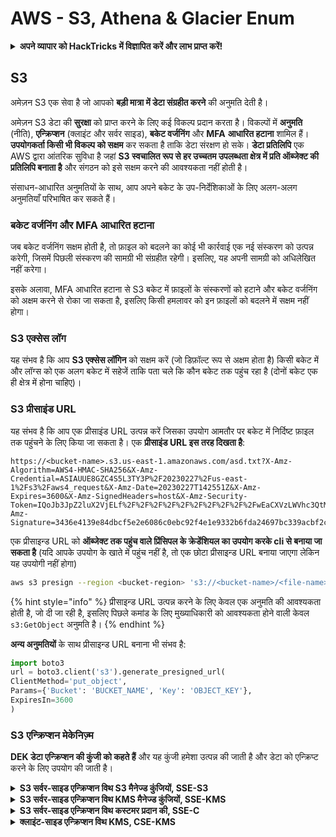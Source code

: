 # AWS - S3, Athena & Glacier Enum

<details>

<summary><strong>अपने व्यापार को HackTricks में विज्ञापित करें और लाभ प्राप्त करें!</strong></summary>

* यदि आप अपनी कंपनी को **HackTricks में विज्ञापित** देखना चाहते हैं या यदि आप **PEASS के नवीनतम संस्करण देखना चाहते हैं या HackTricks को PDF में डाउनलोड करना चाहते हैं** तो [**सदस्यता योजनाएं**](https://github.com/sponsors/carlospolop) देखें!
* [**आधिकारिक PEASS & HackTricks स्वैग**](https://peass.creator-spring.com) प्राप्त करें
* [**The PEASS Family**](https://opensea.io/collection/the-peass-family) की खोज करें, हमारा एकल [**NFTs**](https://opensea.io/collection/the-peass-family) संग्रह
* **💬 [**Discord समूह**](https://discord.gg/hRep4RUj7f) या [**telegram समूह**](https://t.me/peass) में शामिल हों या मुझे **Twitter** पर फॉलो करें 🐦 [**@carlospolopm**](https://twitter.com/carlospolopm)**.**
* **अपने हैकिंग ट्रिक्स साझा करें,** [**HackTricks**](https://github.com/carlospolop/hacktricks) और [**HackTricks Cloud**](https://github.com/carlospolop/hacktricks-cloud) github repos में PR जमा करके।

</details>

## S3

अमेज़न S3 एक सेवा है जो आपको **बड़ी मात्रा में डेटा संग्रहीत करने** की अनुमति देती है।

अमेज़न S3 डेटा की **सुरक्षा** को प्राप्त करने के लिए कई विकल्प प्रदान करता है। विकल्पों में **अनुमति** (नीति), **एन्क्रिप्शन** (क्लाइंट और सर्वर साइड), **बकेट वर्जनिंग** और **MFA** **आधारित हटाना** शामिल हैं। **उपयोगकर्ता किसी भी विकल्प को सक्षम** कर सकता है ताकि डेटा संरक्षण हो सके। **डेटा प्रतिलिपि** एक AWS द्वारा आंतरिक सुविधा है जहां **S3 स्वचालित रूप से हर उच्चतम उपलब्धता क्षेत्र में प्रति ऑब्जेक्ट की प्रतिलिपि बनाता है** और संगठन को इसे सक्षम करने की आवश्यकता नहीं होती है।

संसाधन-आधारित अनुमतियों के साथ, आप अपने बकेट के उप-निर्देशिकाओं के लिए अलग-अलग अनुमतियाँ परिभाषित कर सकते हैं।

### बकेट वर्जनिंग और MFA आधारित हटाना

जब बकेट वर्जनिंग सक्षम होती है, तो फ़ाइल को बदलने का कोई भी कार्रवाई एक नई संस्करण को उत्पन्न करेगी, जिसमें पिछली संस्करण की सामग्री भी संग्रहीत रहेगी। इसलिए, यह अपनी सामग्री को अधिलेखित नहीं करेगा।

इसके अलावा, MFA आधारित हटाना से S3 बकेट में फ़ाइलों के संस्करणों को हटाने और बकेट वर्जनिंग को अक्षम करने से रोका जा सकता है, इसलिए किसी हमलावर को इन फ़ाइलों को बदलने में सक्षम नहीं होगा।

### S3 एक्सेस लॉग

यह संभव है कि आप **S3 एक्सेस लॉगिन** को सक्षम करें (जो डिफ़ॉल्ट रूप से अक्षम होता है) किसी बकेट में और लॉग्स को एक अलग बकेट में सहेजें ताकि पता चले कि कौन बकेट तक पहुंच रहा है (दोनों बकेट एक ही क्षेत्र में होना चाहिए)।

### S3 प्रीसाइंड URL

यह संभव है कि आप एक प्रीसाइंड URL उत्पन्न करें जिसका उपयोग आमतौर पर बकेट में निर्दिष्ट फ़ाइल तक पहुंचने के लिए किया जा सकता है। एक **प्रीसाइंड URL इस तरह दिखता है**:
```
https://<bucket-name>.s3.us-east-1.amazonaws.com/asd.txt?X-Amz-Algorithm=AWS4-HMAC-SHA256&X-Amz-Credential=ASIAUUE8GZC4S5L3TY3P%2F20230227%2Fus-east-1%2Fs3%2Faws4_request&X-Amz-Date=20230227T142551Z&X-Amz-Expires=3600&X-Amz-SignedHeaders=host&X-Amz-Security-Token=IQoJb3JpZ2luX2VjELf%2F%2F%2F%2F%2F%2F%2F%2F%2F%2FwEaCXVzLWVhc3QtMSJHMEUCIBhQpdETJO3HKKDk2hjNIrPWwBE8gZaQccZFV3kCpPCWAiEAid3ueDtFFU%2FOQfUpvxYTGO%2BHoS4SWDMUrQAE0pIaB40qggMIYBAAGgwzMTgxNDIxMzg1NTMiDJLI5t7gr2EGxG1Y5CrfAioW0foHIQ074y4gvk0c%2B%2Fmqc7cNWb1njQslQkeePHkseJ3owzc%2FCwkgE0EuZTd4mw0aJciA2XIbJRCLPWTb%2FCBKPnIMJ5aBzIiA2ltsiUNQTTUxYmEgXZoJ6rFYgcodnmWW0Et4Xw59UlHnCDB2bLImxPprriyCzDDCD6nLyp3J8pFF1S8h3ZTJE7XguA8joMs4%2B2B1%2FeOZfuxXKyXPYSKQOOSbQiHUQc%2BFnOfwxleRL16prWk1t7TamvHR%2Bt3UgMn5QWzB3p8FgWwpJ6GjHLkYMJZ379tkimL1tJ7o%2BIod%2FMYrS7LDCifP9d%2FuYOhKWGhaakPuJKJh9fl%2B0vGl7kmApXigROxEWon6ms75laXebltsWwKcKuYca%2BUWu4jVJx%2BWUfI4ofoaGiCSaKALTqwu4QNBRT%2BMoK6h%2BQa7gN7JFGg322lkxRY53x27WMbUE4unn5EmI54T4dWt1%2Bg8ljDS%2BvKfBjqmAWRwuqyfwXa5YC3xxttOr3YVvR6%2BaXpzWtvNJQNnb6v0uI3%2BTtTexZkJpLQYqFcgZLQSxsXWSnf988qvASCIUhAzp2UnS1uqy7QjtD5T73zksYN2aesll7rvB80qIuujG6NOdHnRJ2M5%2FKXXNo1Yd15MtzPuSjRoSB9RSMon5jFu31OrQnA9eCUoawxbB0nHqwK8a43CKBZHhA8RoUAJW%2B48EuFsp3U%3D&X-Amz-Signature=3436e4139e84dbcf5e2e6086c0ebc92f4e1e9332b6fda24697bc339acbf2cdfa
```
एक प्रीसाइन्ड URL को **ऑब्जेक्ट तक पहुंच वाले प्रिंसिपल के क्रेडेंशियल का उपयोग करके cli से बनाया जा सकता है** (यदि आपके उपयोग के खाते में पहुंच नहीं है, तो एक छोटा प्रीसाइन्ड URL बनाया जाएगा लेकिन यह उपयोगी नहीं होगा)
```bash
aws s3 presign --region <bucket-region> 's3://<bucket-name>/<file-name>'
```
{% hint style="info" %}
प्रीसाइन्ड URL उत्पन्न करने के लिए केवल एक अनुमति की आवश्यकता होती है, जो दी जा रही है, इसलिए पिछले कमांड के लिए मुख्याधिकारी को आवश्यकता होने वाली केवल `s3:GetObject` अनुमति है।
{% endhint %}

**अन्य अनुमतियों** के साथ प्रीसाइन्ड URL बनाना भी संभव है:
```python
import boto3
url = boto3.client('s3').generate_presigned_url(
ClientMethod='put_object',
Params={'Bucket': 'BUCKET_NAME', 'Key': 'OBJECT_KEY'},
ExpiresIn=3600
)
```
### S3 एन्क्रिप्शन मेकेनिज़्म

**DEK डेटा एन्क्रिप्शन की कुंजी को कहते हैं** और यह कुंजी हमेशा उत्पन्न की जाती है और डेटा को एन्क्रिप्ट करने के लिए उपयोग की जाती है।

<details>

<summary><strong>S3 सर्वर-साइड एन्क्रिप्शन विथ S3 मैनेज्ड कुंजियों, SSE-S3</strong></summary>

इस विकल्प के लिए न्यूनतम कॉन्फ़िगरेशन की आवश्यकता होती है और उपयोग की जाने वाली एन्क्रिप्शन कुंजियों का प्रबंधन AWS द्वारा किया जाता है। आपको बस अपने डेटा को अपलोड करना है और S3 सभी अन्य पहलूओं का संभालेगा। S3 खाते में हर बकेट को एक बकेट कुंजी सौंपी जाती है।

* एन्क्रिप्शन:
* ऑब्जेक्ट डेटा + बनाई गई सादा DEK --> एन्क्रिप्टेड डेटा (S3 के अंदर संग्रहीत)
* बनाई गई सादा DEK + S3 मास्टर कुंजी --> एन्क्रिप्टेड DEK (S3 के अंदर संग्रहीत) और सादा पाठ मेमोरी से हटा दिया जाता है
* डिक्रिप्शन:
* एन्क्रिप्टेड DEK + S3 मास्टर कुंजी --> सादा DEK
* सादा DEK + एन्क्रिप्टेड डेटा --> ऑब्जेक्ट डेटा

कृपया ध्यान दें कि इस मामले में **कुंजी AWS द्वारा प्रबंधित की जाती है** (हर 3 साल में केवल रोटेशन)। यदि आप अपनी खुद की कुंजी का उपयोग करते हैं, तो आप रोटेशन कर सकते हैं, अक्षम कर सकते हैं और पहुँच नियंत्रण लागू कर सकते हैं।

</details>

<details>

<summary><strong>S3 सर्वर-साइड एन्क्रिप्शन विथ KMS मैनेज्ड कुंजियों, SSE-KMS</strong></summary>

इस विधि का उपयोग करके S3 को कुंजी प्रबंधन सेवा का उपयोग करने देता है ताकि आपके डेटा एन्क्रिप्शन कुंजी उत्पन्न कर सकें। KMS आपको अपनी कुंजी के प्रबंधन के तरीके में बहुत अधिक लचीलापन प्रदान करता है। उदाहरण के लिए, आप CMK को अक्षम, रोटेशन और पहुँच नियंत्रण लागू कर सकते हैं, और AWS क्लाउड ट्रेल का उपयोग करके उनके उपयोग के खिलाफ क्रियान्वयन कर सकते हैं।

* एन्क्रिप्शन:
* S3 KMS CMK से डेटा कुंजी का अनुरोध करता है
* KMS एक CMK का उपयोग करके DEK सादा और DEK एन्क्रिप्टेड उत्पन्न करता है और उन्हें S3 को भेजता है
* S3 सादा कुंजी का उपयोग करके डेटा को एन्क्रिप्ट करता है, एन्क्रिप्टेड डेटा और एन्क्रिप्टेड कुंजी को संग्रहीत करता है और सादा पाठ कुंजी को मेमोरी से हटा देता है
* डिक्रिप्शन:
* S3 ऑब्जेक्ट की एन्क्रिप्टेड डेटा कुंजी को डिक्रिप्ट करने के लिए KMS से पूछता है
* KMS CMK का उपयोग करके डेटा कुंजी को डिक्रिप्ट करता है और इसे S3 को वापस भेजता है
* S3 ऑब्जेक्ट डेटा को डिक्रिप्ट करता है

</details>

<details>

<summary><strong>S3 सर्वर-साइड एन्क्रिप्शन विथ कस्टमर प्रदान की, SSE-C</strong></summary>

इस विकल्प का उपयोग करके आप अपनी खुद की मास्टर कुंजी का उपयोग कर सकते हैं जिसे आप पहले से ही AWS के बाहर उपयोग कर रहे हों। फिर S3 को आपके डेटा के साथ भेजा जाएगा, जहां S3 आपके लिए एन्क्रिप्शन करेगा।

* एन्क्रिप्शन:
* उपयोगकर्ता ऑब्जेक्ट डेटा + ग्राहक कुंजी को S3 को भेजता है
* ग्राहक कुंजी का उपयोग डेटा को एन्क्रिप्ट करने के लिए किया जाता है और एन्क्रिप्टेड डेटा संग्रहीत किया जाता है
* भविष्य की कुंजी मान्यता के लिए ग्राहक कुंजी का एक नमकीन HMAC मान संग्रहीत किया जाता है
* ग्राहक कुंजी मेमोरी से हटा दी जाती है
* डिक्रिप्शन:
* उपयोगकर्ता ग्राहक कुंजी भेजता है
* कुंजी को संग्रहीत HMAC मान के खिलाफ मान्यता की जाती है
* ग्राहक द्वारा प्रदान की गई कुंजी का उपयोग डेटा को डिक्रिप्ट करने के लिए किया जाता है

</details>

<details>

<summary><strong>क्लाइंट-साइड एन्क्रिप्शन विथ KMS, CSE-KMS</strong></summary>

SSE-KMS की तरह, इसमें भी कुंजी प्रबंधन सेवा का उपयोग करके आप अपनी डेटा एन्क्रिप्शन कुंजियों को उत्पन्न कर सकते हैं। हालांकि, इस बार KMS को साइड क्लाइंट के माध्यम से बुलाया जाता है न कि S3 के माध्यम से। एन्क्रिप्शन फिर क्लाइंट-साइड पर होता है और एन्क्रिप्टेड डेटा फिर S3 को संग्रहीत करने के लिए भेजा जाता है।

* एन
```bash
# Get buckets ACLs
aws s3api get-bucket-acl --bucket <bucket-name>
aws s3api get-object-acl --bucket <bucket-name> --key flag

# Get policy
aws s3api get-bucket-policy --bucket <bucket-name>
aws s3api get-bucket-policy-status --bucket <bucket-name> #if it's public

# list S3 buckets associated with a profile
aws s3 ls
aws s3api list-buckets

# list content of bucket (no creds)
aws s3 ls s3://bucket-name --no-sign-request
aws s3 ls s3://bucket-name --recursive

# list content of bucket (with creds)
aws s3 ls s3://bucket-name
aws s3api list-objects-v2 --bucket <bucket-name>
aws s3api list-objects --bucket <bucket-name>
aws s3api list-object-versions --bucket <bucket-name>

# copy local folder to S3
aws s3 cp MyFolder s3://bucket-name --recursive

# delete
aws s3 rb s3://bucket-name –-force

# download a whole S3 bucket
aws s3 sync s3://<bucket>/ .

# move S3 bucket to different location
aws s3 sync s3://oldbucket s3://newbucket --source-region us-west-1

# list the sizes of an S3 bucket and its contents
aws s3api list-objects --bucket BUCKETNAME --output json --query "[sum(Contents[].Size), length(Contents[])]"

# Update Bucket policy
aws s3api put-bucket-policy --policy file:///root/policy.json --bucket <bucket-name>
##JSON policy example
{
"Id": "Policy1568185116930",
"Version": "2012-10-17",
"Statement": [
{
"Sid": "Stmt1568184932403",
"Action": [
"s3:ListBucket"
],
"Effect": "Allow",
"Resource": "arn:aws:s3:::welcome",
"Principal": "*"
},
{
"Sid": "Stmt1568185007451",
"Action": [
"s3:GetObject"
],
"Effect": "Allow",
"Resource": "arn:aws:s3:::welcome/*",
"Principal": "*"
}
]
}

# Update bucket ACL
aws s3api get-bucket-acl --bucket <bucket-name> # Way 1 to get the ACL
aws s3api put-bucket-acl --bucket <bucket-name> --access-control-policy file://acl.json

aws s3api get-object-acl --bucket <bucket-name> --key flag #Way 2 to get the ACL
aws s3api put-object-acl --bucket <bucket-name> --key flag --access-control-policy file://objacl.json

##JSON ACL example
## Make sure to modify the Owner’s displayName and ID according to the Object ACL you retrieved.
{
"Owner": {
"DisplayName": "<DisplayName>",
"ID": "<ID>"
},
"Grants": [
{
"Grantee": {
"Type": "Group",
"URI": "http://acs.amazonaws.com/groups/global/AuthenticatedUsers"
},
"Permission": "FULL_CONTROL"
}
]
}
## An ACL should give you the permission WRITE_ACP to be able to put a new ACL
```
### द्विपक्षीय स्टैक <a href="#dual-stack-endpoints-description" id="dual-stack-endpoints-description"></a>

आप एक द्विपक्षीय स्टैक एंडपॉइंट के माध्यम से एक एस 3 बकेट तक पहुंच सकते हैं, वर्चुअल होस्टेड-स्टाइल या पाथ-स्टाइल एंडपॉइंट नाम का उपयोग करके। ये एस 3 तक पहुंचने के लिए IPv6 के माध्यम से उपयोगी होते हैं।

द्विपक्षीय स्टैक एंडपॉइंट का उपयोग निम्नलिखित संयोजन का करते हैं:

* `bucketname.s3.dualstack.aws-region.amazonaws.com`
* `s3.dualstack.aws-region.amazonaws.com/bucketname`

### Privesc

निम्नलिखित पृष्ठ में आप **विशेषाधिकारों को बढ़ाने के लिए एस 3 अनुमतियों का दुरुपयोग कैसे करें** इसकी जांच कर सकते हैं:

{% content-ref url="../../aws-security/aws-privilege-escalation/aws-s3-privesc.md" %}
[aws-s3-privesc.md](../../aws-security/aws-privilege-escalation/aws-s3-privesc.md)
{% endcontent-ref %}

### अप्रमाणित पहुंच

{% content-ref url="../../aws-security/aws-unauthenticated-enum-access/aws-s3-unauthenticated-enum.md" %}
[aws-s3-unauthenticated-enum.md](../../aws-security/aws-unauthenticated-enum-access/aws-s3-unauthenticated-enum.md)
{% endcontent-ref %}

### S3 पोस्ट अधिकारीकरण

{% content-ref url="../aws-post-exploitation/aws-s3-post-exploitation.md" %}
[aws-s3-post-exploitation.md](../aws-post-exploitation/aws-s3-post-exploitation.md)
{% endcontent-ref %}

### स्थिरता

{% content-ref url="../aws-persistence/aws-s3-persistence.md" %}
[aws-s3-persistence.md](../aws-persistence/aws-s3-persistence.md)
{% endcontent-ref %}

## अन्य S3 सुरक्षा दुरुपयोग

### S3 HTTP कैश पॉइजनिंग समस्या <a href="#heading-s3-http-desync-cache-poisoning-issue" id="heading-s3-http-desync-cache-poisoning-issue"></a>

[**इस शोध के अनुसार**](https://rafa.hashnode.dev/exploiting-http-parsers-inconsistencies#heading-s3-http-desync-cache-poisoning-issue) किसी भी बकेट के प्रतिक्रिया को ऐसे कैश किया जा सकता था जैसे यह किसी अलग बकेट का हिस्सा है। इसका दुरुपयोग करके उदाहरण के लिए जावास्क्रिप्ट फ़ाइल प्रतिक्रियाएँ बदली जा सकती थीं और S3 का उपयोग स्टैटिक कोड संग्रह करने के लिए किए जा रहे अनुभव को क्षति पहुंचा सकता था।

## अमेज़न अथेना

अमेज़न अथेना एक इंटरैक्टिव क्वेरी सेवा है जो अमेज़न सिम्पल स्टोरेज सेवा (अमेज़न S3) का उपयोग करके सीधे डेटा का विश्लेषण करना आसान बनाती है। इसका उपयोग मानक SQL का उपयोग करके किया जा सकता है।

आपको निम्नलिखित संरेखित डेटा के स्वरूप में एक संबंधित डीबी टेबल तैयार करने की आवश्यकता होती है जो निगरानी की जाने वाली S3 बकेट में दिखाई देगा। और फिर, अमेज़न अथेना लॉग्स से डीबी को पूर्ण करने के लिए सक्षम होगा, ताकि आप इसे क्वेरी कर सकें।

अमेज़न अथेना समर्थित करता है **पहले से एन्क्रिप्ट किए गए S3 डेटा का क्वेरी करने की क्षमता** और यदि ऐसा कॉन्फ़िगर किया गया है, तो **अथेना भी क्वेरी के परिणामों को एन्क्रिप्ट कर सकता है जो फिर S3 में संग्रहित किए जा सकते हैं**।

**इन परिणामों के एन्क्रिप्शन को अंतर्निहित क्वेरी किए गए S3 डेटा से अलग होता है**, इसका अर्थ है कि यदि S3 डेटा एन्क्रिप्ट नहीं है, तो क्वेरी किए गए परिणामों को एन्क्रिप्ट किया जा सकता है। एक कुछ बिंदुओं को ध्यान में रखना आवश्यक है कि अमेज़न अथेना केवल उन डेटा का समर्थन करता है जिन्हें **निम्नलिखित S3 एन्क्रिप्शन विधियों** के साथ **एन्क्रिप्ट किया गया है**, **SSE-S3, SSE-KMS, और CSE-KMS**।

SSE-C और CSE-E का समर्थन नहीं है। इसके अलावा, यह महत्वपूर्ण है कि अमेज़न अथेना केवल **उन एन्क्रिप्टेड ऑब्जेक्ट्स के खिलाफ क्वेरी चलाएगा जो क्वेरी इसके रीजन के समान क्षेत्र में हैं**। यदि आपको KMS का उपयोग करके एन्क्रिप्ट किए गए S3 डेटा क्वेरी करने की आवश्यकता है, तो अथेना उपयोगकर्ता को क्वेरी करने की अनुमति देने के लिए विशेष अनुमतियाँ आवश्यक होती हैं।

### जनगणना
```bash
# Get catalogs
aws athena list-data-catalogs

# Get databases inside catalog
aws athena list-databases --catalog-name <catalog-name>
aws athena list-table-metadata --catalog-name <catalog-name> --database-name <db-name>

# Get query executions, queries and results
aws athena list-query-executions
aws athena get-query-execution --query-execution-id <id> # Get query and meta of results
aws athena get-query-results --query-execution-id <id> # This will rerun the query and get the results

# Get workgroups & Prepared statements
aws athena list-work-groups
aws athena list-prepared-statements --work-group <wg-name>
aws athena get-prepared-statement --statement-name <name> --work-group <wg-name>

# Run query
aws athena start-query-execution --query-string <query>
```
## संदर्भ

* [https://cloudsecdocs.com/aws/defensive/tooling/cli/#s3](https://cloudsecdocs.com/aws/defensive/tooling/cli/#s3)
* [https://hackingthe.cloud/aws/post\_exploitation/s3\_acl\_persistence/](https://hackingthe.cloud/aws/post\_exploitation/s3\_acl\_persistence/)
* [https://docs.aws.amazon.com/AmazonS3/latest/userguide/dual-stack-endpoints.html](https://docs.aws.amazon.com/AmazonS3/latest/userguide/dual-stack-endpoints.html)

<details>

<summary><strong>हैकट्रिक्स का समर्थन करें और लाभ प्राप्त करें!</strong></summary>

* यदि आप अपनी **कंपनी को हैकट्रिक्स में विज्ञापित करना चाहते हैं** या यदि आप **PEASS के नवीनतम संस्करण को देखना चाहते हैं या HackTricks को PDF में डाउनलोड करना चाहते हैं** तो [**सदस्यता योजनाएं**](https://github.com/sponsors/carlospolop) देखें!
* [**आधिकारिक PEASS & HackTricks स्वैग**](https://peass.creator-spring.com) प्राप्त करें
* [**The PEASS Family**](https://opensea.io/collection/the-peass-family) का खोज करें, हमारा विशेष [**NFTs**](https://opensea.io/collection/the-peass-family) संग्रह
* **💬 [**Discord समूह**](https://discord.gg/hRep4RUj7f) या [**टेलीग्राम समूह**](https://t.me/peass) में शामिल हों या मुझे **ट्विटर** 🐦 [**@carlospolopm**](https://twitter.com/carlospolopm)** का** **अनुसरण** करें।**
* **अपने हैकिंग ट्रिक्स साझा करें,** [**HackTricks**](https://github.com/carlospolop/hacktricks) **और** [**HackTricks Cloud**](https://github.com/carlospolop/hacktricks-cloud) **github repos में PR जमा करके।**

</details>
